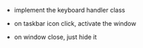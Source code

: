 - implement the keyboard handler class

- on taskbar icon click, activate the window
- on window close, just hide it
~~~~